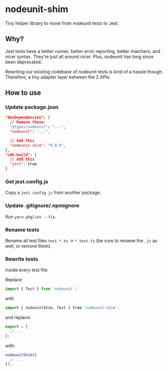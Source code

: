 nodeunit-shim
==============

Tiny helper library to move from nodeunit tests to Jest.

Why?
----

Jest tests have a better runner, better error reporting, better matchers,
and nicer syntax. They're just all around nicer. Plus, nodeunit has long
since been deprecated.

Rewriting our existing codebase of nodeunit tests is kind of a hassle though.
Therefore, a tiny adapter layer between the 2 APIs.

How to use
----------

### Update package.json

```json
"devDependencies": {
  // Remove these:
  "@types/nodeunit": "...",
  "nodeunit": "...",

  // Add this
  "nodeunit-shim": "0.0.0",
},
"cdk-build": {
  // Add this
  "jest": true
}
```

### Get jest.config.js

Copy a `jest.config.js` from another package.

### Update .gitignore/.npmignore

Run `yarn pkglint --fix`.

### Rename tests

Rename all test files `test.*.ts` -> `*.test.ts` (be sure to rename
the `.js` as well, or remove them).

### Rewrite tests

Inside every test file:

Replace

```ts
import { Test } from 'nodeunit';
```

with

```ts
import { nodeunitShim, Test } from 'nodeunit-shim';
```

and replace:

```ts
export = {
  // ...
};
```

with:

```ts
nodeunitShim({
  // ...
});
```

